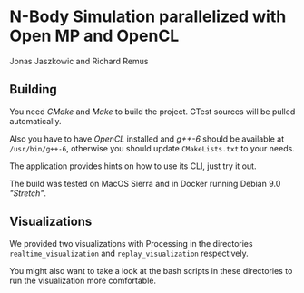 # N-Body Simulation parallelized with Open MP and OpenCL
Jonas Jaszkowic and Richard Remus

## Building
You need _CMake_ and _Make_ to build the project. GTest sources will be pulled automatically.

Also you have to have _OpenCL_ installed and _g++-6_ should be available at `/usr/bin/g++-6`, otherwise you should update `CMakeLists.txt` to your needs.

The application provides hints on how to use its CLI, just try it out.

The build was tested on MacOS Sierra and in Docker running Debian 9.0 _"Stretch"_. 

## Visualizations

We provided two visualizations with Processing in the directories `realtime_visualization` and `replay_visualization` respectively. 

You might also want to take a look at the bash scripts in these directories to run the visualization more comfortable.